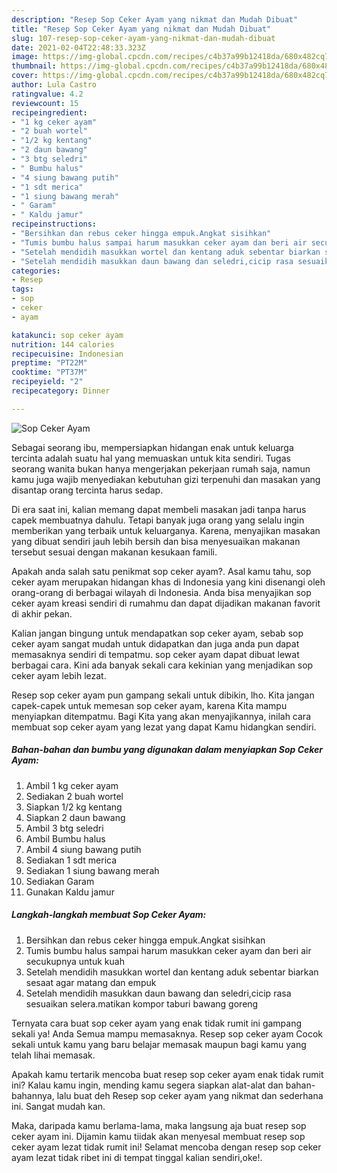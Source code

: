 ```yaml
---
description: "Resep Sop Ceker Ayam yang nikmat dan Mudah Dibuat"
title: "Resep Sop Ceker Ayam yang nikmat dan Mudah Dibuat"
slug: 107-resep-sop-ceker-ayam-yang-nikmat-dan-mudah-dibuat
date: 2021-02-04T22:48:33.323Z
image: https://img-global.cpcdn.com/recipes/c4b37a99b12418da/680x482cq70/sop-ceker-ayam-foto-resep-utama.jpg
thumbnail: https://img-global.cpcdn.com/recipes/c4b37a99b12418da/680x482cq70/sop-ceker-ayam-foto-resep-utama.jpg
cover: https://img-global.cpcdn.com/recipes/c4b37a99b12418da/680x482cq70/sop-ceker-ayam-foto-resep-utama.jpg
author: Lula Castro
ratingvalue: 4.2
reviewcount: 15
recipeingredient:
- "1 kg ceker ayam"
- "2 buah wortel"
- "1/2 kg kentang"
- "2 daun bawang"
- "3 btg seledri"
- " Bumbu halus"
- "4 siung bawang putih"
- "1 sdt merica"
- "1 siung bawang merah"
- " Garam"
- " Kaldu jamur"
recipeinstructions:
- "Bersihkan dan rebus ceker hingga empuk.Angkat sisihkan"
- "Tumis bumbu halus sampai harum masukkan ceker ayam dan beri air secukupnya untuk kuah"
- "Setelah mendidih masukkan wortel dan kentang aduk sebentar biarkan sesaat agar matang dan empuk"
- "Setelah mendidih masukkan daun bawang dan seledri,cicip rasa sesuaikan selera.matikan kompor taburi bawang goreng"
categories:
- Resep
tags:
- sop
- ceker
- ayam

katakunci: sop ceker ayam 
nutrition: 144 calories
recipecuisine: Indonesian
preptime: "PT22M"
cooktime: "PT37M"
recipeyield: "2"
recipecategory: Dinner

---
```



![Sop Ceker Ayam](https://img-global.cpcdn.com/recipes/c4b37a99b12418da/680x482cq70/sop-ceker-ayam-foto-resep-utama.jpg)

Sebagai seorang ibu, mempersiapkan hidangan enak untuk keluarga tercinta adalah suatu hal yang memuaskan untuk kita sendiri. Tugas seorang  wanita bukan hanya mengerjakan pekerjaan rumah saja, namun kamu juga wajib menyediakan kebutuhan gizi terpenuhi dan masakan yang disantap orang tercinta harus sedap.

Di era  saat ini, kalian memang dapat membeli masakan jadi tanpa harus capek membuatnya dahulu. Tetapi banyak juga orang yang selalu ingin memberikan yang terbaik untuk keluarganya. Karena, menyajikan masakan yang dibuat sendiri jauh lebih bersih dan bisa menyesuaikan makanan tersebut sesuai dengan makanan kesukaan famili. 



Apakah anda salah satu penikmat sop ceker ayam?. Asal kamu tahu, sop ceker ayam merupakan hidangan khas di Indonesia yang kini disenangi oleh orang-orang di berbagai wilayah di Indonesia. Anda bisa menyajikan sop ceker ayam kreasi sendiri di rumahmu dan dapat dijadikan makanan favorit di akhir pekan.

Kalian jangan bingung untuk mendapatkan sop ceker ayam, sebab sop ceker ayam sangat mudah untuk didapatkan dan juga anda pun dapat memasaknya sendiri di tempatmu. sop ceker ayam dapat dibuat lewat berbagai cara. Kini ada banyak sekali cara kekinian yang menjadikan sop ceker ayam lebih lezat.

Resep sop ceker ayam pun gampang sekali untuk dibikin, lho. Kita jangan capek-capek untuk memesan sop ceker ayam, karena Kita mampu menyiapkan ditempatmu. Bagi Kita yang akan menyajikannya, inilah cara membuat sop ceker ayam yang lezat yang dapat Kamu hidangkan sendiri.

<!--inarticleads1-->

##### Bahan-bahan dan bumbu yang digunakan dalam menyiapkan Sop Ceker Ayam:

1. Ambil 1 kg ceker ayam
1. Sediakan 2 buah wortel
1. Siapkan 1/2 kg kentang
1. Siapkan 2 daun bawang
1. Ambil 3 btg seledri
1. Ambil  Bumbu halus
1. Ambil 4 siung bawang putih
1. Sediakan 1 sdt merica
1. Sediakan 1 siung bawang merah
1. Sediakan  Garam
1. Gunakan  Kaldu jamur




<!--inarticleads2-->

##### Langkah-langkah membuat Sop Ceker Ayam:

1. Bersihkan dan rebus ceker hingga empuk.Angkat sisihkan
1. Tumis bumbu halus sampai harum masukkan ceker ayam dan beri air secukupnya untuk kuah
1. Setelah mendidih masukkan wortel dan kentang aduk sebentar biarkan sesaat agar matang dan empuk
1. Setelah mendidih masukkan daun bawang dan seledri,cicip rasa sesuaikan selera.matikan kompor taburi bawang goreng




Ternyata cara buat sop ceker ayam yang enak tidak rumit ini gampang sekali ya! Anda Semua mampu memasaknya. Resep sop ceker ayam Cocok sekali untuk kamu yang baru belajar memasak maupun bagi kamu yang telah lihai memasak.

Apakah kamu tertarik mencoba buat resep sop ceker ayam enak tidak rumit ini? Kalau kamu ingin, mending kamu segera siapkan alat-alat dan bahan-bahannya, lalu buat deh Resep sop ceker ayam yang nikmat dan sederhana ini. Sangat mudah kan. 

Maka, daripada kamu berlama-lama, maka langsung aja buat resep sop ceker ayam ini. Dijamin kamu tiidak akan menyesal membuat resep sop ceker ayam lezat tidak rumit ini! Selamat mencoba dengan resep sop ceker ayam lezat tidak ribet ini di tempat tinggal kalian sendiri,oke!.

